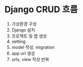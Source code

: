 # Django CRUD 흐름

1. 가상환경 구성
2. Django 설치
3. 프로젝트 및 앱 생성
4. setting
5. model 작성. migration
6. app url 생성
7. urls, view 작성 반복